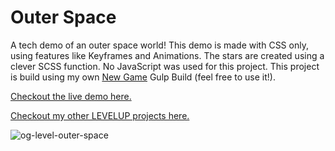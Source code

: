 # Outer Space
A tech demo of an outer space world! This demo is made with CSS only, using features like Keyframes and Animations. The stars are created using a clever SCSS function. No JavaScript was used for this project. This project is build using my own [New Game](https://github.com/markteekman/new-game) Gulp Build (feel free to use it!).

[Checkout the live demo here.](https://markteekman.nl/levelup/outer-space/)

[Checkout my other LEVELUP projects here.](https://markteekman.nl/levelup/)

![og-level-outer-space](https://user-images.githubusercontent.com/3909046/113476114-a085a980-9479-11eb-8b8b-4bf974cfee6f.jpg)

